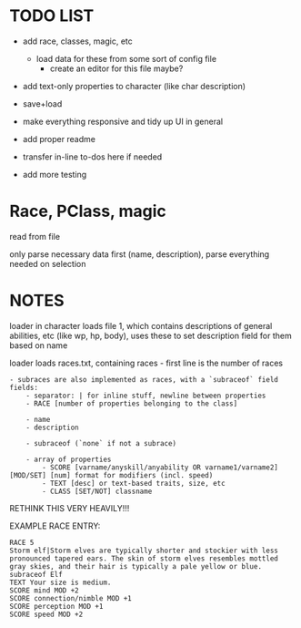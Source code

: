 # TODO LIST

- add race, classes, magic, etc
    - load data for these from some sort of config file
        - create an editor for this file maybe?
- add text-only properties to character (like char description)
- save+load
- make everything responsive and tidy up UI in general

- add proper readme
- transfer in-line to-dos here if needed

- add more testing

# Race, PClass, magic

read from file

only parse necessary data first (name, description), parse everything needed on selection

# NOTES

loader in character loads file 1, which contains descriptions of general abilities, etc (like wp, hp, body), uses these to set description field for them based on name

loader loads races.txt, containing races
    - first line is the number of races
    
    - subraces are also implemented as races, with a `subraceof` field
    fields:
        - separator: | for inline stuff, newline between properties
        - RACE [number of properties belonging to the class]
        
        - name
        - description
        
        - subraceof (`none` if not a subrace)

        - array of properties
            - SCORE [varname/anyskill/anyability OR varname1/varname2] [MOD/SET] [num] format for modifiers (incl. speed)
            - TEXT [desc] or text-based traits, size, etc
            - CLASS [SET/NOT] classname

RETHINK THIS VERY HEAVILY!!!

EXAMPLE RACE ENTRY:
```
RACE 5
Storm elf|Storm elves are typically shorter and stockier with less pronounced tapered ears. The skin of storm elves resembles mottled gray skies, and their hair is typically a pale yellow or blue.
subraceof Elf
TEXT Your size is medium.
SCORE mind MOD +2
SCORE connection/nimble MOD +1
SCORE perception MOD +1
SCORE speed MOD +2
```
